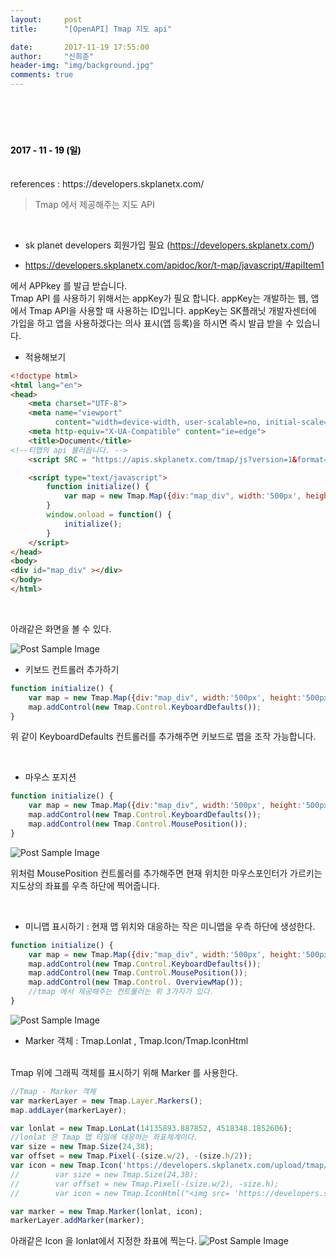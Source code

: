 ```yaml
---
layout:     post
title:      "[OpenAPI] Tmap 지도 api"

date:       2017-11-19 17:55:00
author:     "신희준"
header-img: "img/background.jpg"
comments: true
---
```


<head>
 <meta property="og:type" content="website">
 <meta property="og:title" content="Tmap API 지도">
 <meta property="og:description" content="Tmap API 지도">
 <meta property="og:url" content="http://shj7242.github.io/2017/11/19/OPENAPI/">

 <meta name="twitter:card" content="summary">
  <meta name="twitter:title" content="Tmap API 지도">
  <meta name="twitter:description" content="Tmap API 지도">
  <meta name="FACEBOOK:domain" content="http://shj7242.github.io/2017/11/19/OPENAPI/">
  <meta name="facebook:card" content="summary">
   <meta name="facebook:title" content="Tmap API 지도">
   <meta name="facebook:description" content="Tmap API 지도">
   <meta name="facebook:domain" content="http://shj7242.github.io/2017/11/19/OPENAPI/">


 </head>

<br>
<H4 style ="font-weight:bold; color:black;"> </H4>
<br>
<H4 style ="font-weight:bold; color : black">2017 - 11 - 19 (일)</H4>


<br>
references : https://developers.skplanetx.com/
<br>

> Tmap 에서 제공해주는 지도 API

<br>


* sk planet developers 회원가입 필요 (https://developers.skplanetx.com/)

* https://developers.skplanetx.com/apidoc/kor/t-map/javascript/#apiItem1

에서 APPkey 를 발급 받습니다.
<br>
Tmap API 를 사용하기 위해서는 appKey가 필요 합니다. appKey는  개발하는 웹, 앱에서 Tmap API을 사용할 때 사용하는 ID입니다.
appKey는 SK플래닛 개발자센터에 가입을 하고 앱을 사용하겠다는 의사 표시(앱 등록)을 하시면 즉시 발급 받을 수 있습니다.

* 적용해보기

~~~html
<!doctype html>
<html lang="en">
<head>
    <meta charset="UTF-8">
    <meta name="viewport"
          content="width=device-width, user-scalable=no, initial-scale=1.0, maximum-scale=1.0, minimum-scale=1.0">
    <meta http-equiv="X-UA-Compatible" content="ie=edge">
    <title>Document</title>
<!--티맵의 api 불러옵니다. -->
    <script SRC = "https://apis.skplanetx.com/tmap/js?version=1&format=javascript&appKey=앱키"></script>

    <script type="text/javascript">
        function initialize() {
            var map = new Tmap.Map({div:"map_div", width:'500px', height:'500px'});
        }
        window.onload = function() {
            initialize();
        }
    </script>
</head>
<body>
<div id="map_div" ></div>
</body>
</html>
~~~

<br>

아래같은 화면을 볼 수 있다.

<img src="{{ site.baseurl }}/img/tmap.PNG" alt="Post Sample Image">


<br>

* 키보드 컨트롤러 추가하기

~~~JavaScript
function initialize() {
    var map = new Tmap.Map({div:"map_div", width:'500px', height:'500px'});
    map.addControl(new Tmap.Control.KeyboardDefaults());
}
~~~

위 같이 KeyboardDefaults 컨트롤러를 추가해주면 키보드로 맵을 조작 가능합니다.

<br>

* 마우스 포지션

~~~javascript
function initialize() {
    var map = new Tmap.Map({div:"map_div", width:'500px', height:'500px'});
    map.addControl(new Tmap.Control.KeyboardDefaults());
    map.addControl(new Tmap.Control.MousePosition());
}
~~~

<img src="{{ site.baseurl }}/img/tmap1.PNG" alt="Post Sample Image">


위처럼 MousePosition 컨트롤러를 추가해주면 현재 위치한 마우스포인터가 가르키는 지도상의 좌표를 우측 하단에 찍어줍니다.


<br>

* 미니맵 표시하기 : 현재 맵 위치와 대응하는 작은 미니맵을 우측 하단에 생성한다.


~~~javascript
function initialize() {
    var map = new Tmap.Map({div:"map_div", width:'500px', height:'500px'});
    map.addControl(new Tmap.Control.KeyboardDefaults());
    map.addControl(new Tmap.Control.MousePosition());
    map.addControl(new Tmap.Control. OverviewMap());
    //tmap 에서 제공해주는 컨트롤러는 위 3가지가 있다.
}
~~~

<img src="{{ site.baseurl }}/img/tmap2.PNG" alt="Post Sample Image">


<br>

* Marker 객체 : Tmap.Lonlat , Tmap.Icon/Tmap.IconHtml

<br>
Tmap 위에 그래픽 객체를 표시하기 위해 Marker 를 사용한다.


~~~JavaScript
//Tmap - Marker 객체
var markerLayer = new Tmap.Layer.Markers();
map.addLayer(markerLayer);

var lonlat = new Tmap.LonLat(14135893.887852, 4518348.1852606);
//lonlat 은 Tmap 맵 타일에 대응하는 좌표체계이다.
var size = new Tmap.Size(24,38);
var offset = new Tmap.Pixel(-(size.w/2), -(size.h/2));
var icon = new Tmap.Icon('https://developers.skplanetx.com/upload/tmap/marker/pin_b_m_a.png', size, offset); // icon 객체 생성 Marker가 표시할 그래픽정보로서 맵위에 png, jpg 같은 그래픽 파일을 불러온다.
//        var size = new Tmap.Size(24,38);
//        var offset = new Tmap.Pixel(-(size.w/2), -size.h);
//        var icon = new Tmap.IconHtml("<img src= 'https://developers.skplanetx.com/upload/tmap/marker/pin_b_m_a.png'></img>", size, offset);

var marker = new Tmap.Marker(lonlat, icon);
markerLayer.addMarker(marker);
~~~

아래같은 Icon 을 lonlat에서 지정한 좌표에 찍는다.
<img src="{{ site.baseurl }}/img/tmap3.PNG" alt="Post Sample Image">
